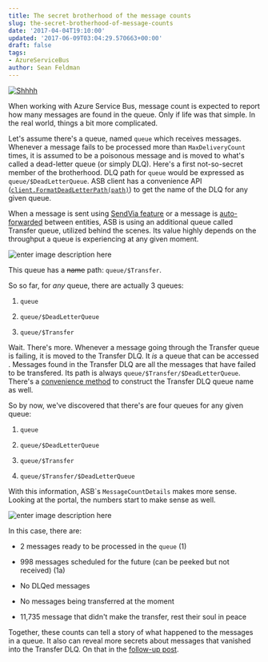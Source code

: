 ```yaml
---
title: The secret brotherhood of the message counts
slug: the-secret-brotherhood-of-message-counts
date: '2017-04-04T19:10:00'
updated: '2017-06-09T03:04:29.570663+00:00'
draft: false
tags:
- AzureServiceBus
author: Sean Feldman
---
```

[![Shhhh][1]][2]

When working with Azure Service Bus, message count is expected to report how many messages are found in the queue. Only if life was that simple. In the real world, things a bit more complicated. 

Let's assume there's a queue, named `queue` which receives messages. Whenever a message fails to be processed more than `MaxDeliveryCount` times, it is assumed to be a poisonous message and is moved to what's called a dead-letter queue (or simply DLQ). Here's a first not-so-secret member of the brotherhood. DLQ path for `queue` would be expressed as `queue/$DeadLetterQueue`. ASB client has a convenience API ([`client.FormatDeadLetterPath(path)`][3]) to get the name of the DLQ for any given queue.

When a message is sent using [SendVia feature][4] or a message is [auto-forwarded][5] between entities, ASB is using an additional queue called Transfer queue, utilized behind the scenes. Its value highly depends on the throughput a queue is experiencing at any given moment.

![enter image description here][6]

This queue has a <strike>name</strike> path: `queue/$Transfer`.

So so far, for _any_ queue, there are actually 3 queues:

 1. `queue`
 2. `queue/$DeadLetterQueue`
 3. `queue/$Transfer`

Wait. There's more. Whenever a message going through the Transfer queue is failing, it is moved to the Transfer DLQ. It _is_ a queue that can be accessed . Messages found in the Transfer DLQ are all the messages that have failed to be transfered. Its path is always `queue/$Transfer/$DeadLetterQueue`. There's a [convenience method][7] to construct the Transfer DLQ queue name as well.

So by now, we've discovered that there's are four queues for any given queue:

 1. `queue`
 2. `queue/$DeadLetterQueue`
 3. `queue/$Transfer`
 4. `queue/$Transfer/$DeadLetterQueue`

With this information, ASB\`s `MessageCountDetails` makes more sense. Looking at the portal, the numbers start to make sense as well.

![enter image description here][8]

In this case, there are:

  - 2 messages ready to be processed in the `queue` (1) 
  - 998 messages scheduled for the future (can be peeked but not received) (1a)
  - No DLQed messages
  - No messages being transferred at the moment
  - 11,735 message that didn't make the transfer, rest their soul in peace

Together, these counts can tell a story of what happened to the messages in a queue. It also can reveal more secrets about messages that vanished into the Transfer DLQ. On that in the [follow-up post][9].


[1]: https://aspblogs.blob.core.windows.net:443/media/sfeldman/2017/queue-brotherhood/secret.jpeg
[2]: https://weblogs.asp.net/sfeldman/the-secret-brotherhood-of-message-counts
[3]: https://docs.microsoft.com/en-us/dotnet/api/microsoft.servicebus.messaging.queueclient
[4]: https://docs.microsoft.com/en-us/azure/service-bus-messaging/service-bus-transactions#transfers-and-send-via
[5]: https://docs.microsoft.com/en-us/azure/service-bus-messaging/service-bus-auto-forwarding
[6]: https://aspblogs.blob.core.windows.net:443/media/sfeldman/2017/queue-brotherhood/MessageCount.gif
[7]: https://docs.microsoft.com/en-us/azure/service-bus-messaging/service-bus-dead-letter-queues#dead-lettering-in-forwardto-or-sendvia-scenarios
[8]: https://aspblogs.blob.core.windows.net:443/media/sfeldman/2017/queue-brotherhood/portal.png
[9]: https://weblogs.asp.net/sfeldman/monitoring-all-dead-letter-queues-yes-multiple
